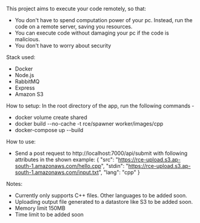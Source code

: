 This project aims to execute your code remotely, so that:

- You don't have to spend computation power of your pc. Instead, run the code on a remote server, saving you resources.
- You can execute code without damaging your pc if the code is malicious.
- You don't have to worry about security

Stack used:

- Docker
- Node.js
- RabbitMQ
- Express
- Amazon S3

How to setup:
In the root directory of the app, run the following commands -

- docker volume create shared
- docker build --no-cache -t rce/spawner worker/images/cpp
- docker-compose up --build

How to use:

- Send a post request to http://localhost:7000/api/submit with following attributes in the shown example:
  {
  "src": "https://rce-upload.s3.ap-south-1.amazonaws.com/hello.cpp",
  "stdin": "https://rce-upload.s3.ap-south-1.amazonaws.com/input.txt",
  "lang": "cpp"
  }

Notes:

- Currently only supports C++ files. Other languages to be added soon.
- Uploading output file generated to a datastore like S3 to be added soon.
- Memory limit 150MB
- Time limit to be added soon
